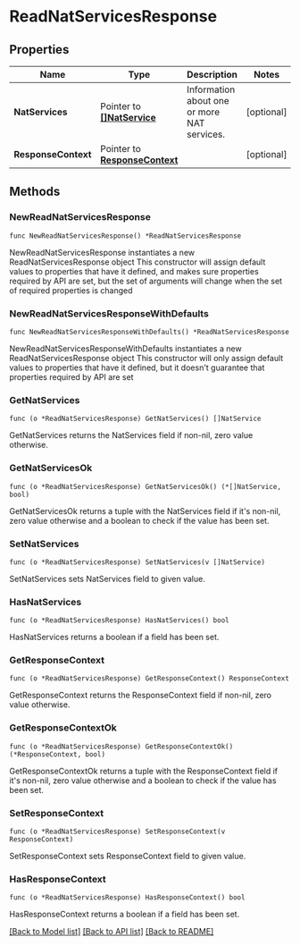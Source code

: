 # ReadNatServicesResponse

## Properties

Name | Type | Description | Notes
------------ | ------------- | ------------- | -------------
**NatServices** | Pointer to [**[]NatService**](NatService.md) | Information about one or more NAT services. | [optional] 
**ResponseContext** | Pointer to [**ResponseContext**](ResponseContext.md) |  | [optional] 

## Methods

### NewReadNatServicesResponse

`func NewReadNatServicesResponse() *ReadNatServicesResponse`

NewReadNatServicesResponse instantiates a new ReadNatServicesResponse object
This constructor will assign default values to properties that have it defined,
and makes sure properties required by API are set, but the set of arguments
will change when the set of required properties is changed

### NewReadNatServicesResponseWithDefaults

`func NewReadNatServicesResponseWithDefaults() *ReadNatServicesResponse`

NewReadNatServicesResponseWithDefaults instantiates a new ReadNatServicesResponse object
This constructor will only assign default values to properties that have it defined,
but it doesn't guarantee that properties required by API are set

### GetNatServices

`func (o *ReadNatServicesResponse) GetNatServices() []NatService`

GetNatServices returns the NatServices field if non-nil, zero value otherwise.

### GetNatServicesOk

`func (o *ReadNatServicesResponse) GetNatServicesOk() (*[]NatService, bool)`

GetNatServicesOk returns a tuple with the NatServices field if it's non-nil, zero value otherwise
and a boolean to check if the value has been set.

### SetNatServices

`func (o *ReadNatServicesResponse) SetNatServices(v []NatService)`

SetNatServices sets NatServices field to given value.

### HasNatServices

`func (o *ReadNatServicesResponse) HasNatServices() bool`

HasNatServices returns a boolean if a field has been set.

### GetResponseContext

`func (o *ReadNatServicesResponse) GetResponseContext() ResponseContext`

GetResponseContext returns the ResponseContext field if non-nil, zero value otherwise.

### GetResponseContextOk

`func (o *ReadNatServicesResponse) GetResponseContextOk() (*ResponseContext, bool)`

GetResponseContextOk returns a tuple with the ResponseContext field if it's non-nil, zero value otherwise
and a boolean to check if the value has been set.

### SetResponseContext

`func (o *ReadNatServicesResponse) SetResponseContext(v ResponseContext)`

SetResponseContext sets ResponseContext field to given value.

### HasResponseContext

`func (o *ReadNatServicesResponse) HasResponseContext() bool`

HasResponseContext returns a boolean if a field has been set.


[[Back to Model list]](../README.md#documentation-for-models) [[Back to API list]](../README.md#documentation-for-api-endpoints) [[Back to README]](../README.md)


